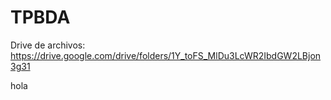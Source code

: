 # TPBDA
Drive de archivos: https://drive.google.com/drive/folders/1Y_toFS_MlDu3LcWR2IbdGW2LBjon3g31

hola
